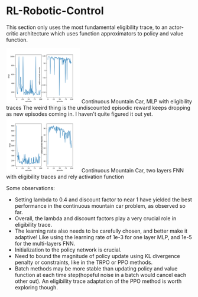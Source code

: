 # RL-Robotic-Control

This section only uses the most fundamental eligibility trace, to an actor-critic architecture which uses function approximators  to policy and value function.

<img src="expr_cmc.png" width="200">
Continuous Mountain Car, MLP with eligibility traces
The weird thing is the undiscounted episodic reward keeps dropping as new episodes coming in. I haven't quite figured it out yet.

<img src="expr_cmc_nonlinear.png" width="200">
Continuous Mountain Car, two layers FNN with eligibility traces and rely activation function

Some observations:
* Setting lambda to 0.4 and discount factor to near 1 have yielded the best performance in the continuous mountain car problem, as observed so far.
* Overall, the lambda and discount factors play a very crucial role in eligibility trace.
* The learning rate also needs to be carefully chosen, and better make it adaptive! Like using the learning rate of 1e-3 for one layer MLP, and 1e-5 for the multi-layers FNN.
* Initialization to the policy network is crucial.
* Need to bound the magnitude of policy update using KL divergence penalty or constraints, like in the TRPO or PPO methods.
* Batch methods may be more stable than updating policy and value function at each time step(hopeful noise in a batch would cancel each other out). An eligibility trace adaptation of the PPO method is worth exploring though.